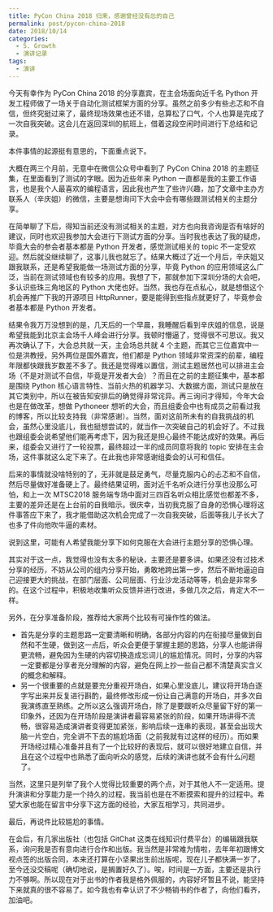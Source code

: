 ```yaml
---
title: PyCon China 2018 归来，感谢曾经没有怂的自己
permalink: post/pycon-china-2018
date: 2018/10/14
categories:
  - 5. Growth
  - 演讲记录
tags:
  - 演讲
---
```



今天有幸作为 PyCon China 2018 的分享嘉宾，在主会场面向近千名 Python 开发工程师做了一场关于自动化测试框架方面的分享。虽然之前多少有些忐忑和不自信，但终究挺过来了，最终现场效果也还不错，总算松了口气，个人也算是完成了一次自我突破。这会儿在返回深圳的航班上，借着这段空闲时间进行下总结和记录。

本件事情的起源挺有意思的，下面重点说下。

大概在两三个月前，无意中在微信公众号中看到了 PyCon China 2018 的主题征集，在里面看到了测试的字眼。因为近些年来 Python 一直都是我的主要工作语言，也是我个人最喜欢的编程语言，因此我也产生了些许兴趣，加了文章中主办方联系人（辛庆姐）的微信，主要是想询问下大会中会有哪些跟测试相关的主题分享。

在简单聊了下后，得知当前还没有测试相关的主题，对方也向我咨询是否有啥好的建议，同时也欢迎我参加大会进行下测试方面的分享。当时我也表达了我的疑虑，毕竟大会的参会者基本都是 Python 开发者，感觉测试相关的 topic 不一定受欢迎。然后就没继续聊了，这事儿我也就忘了。结果大概过了近一个月后，辛庆姐又跟我联系，还是希望我能做一场测试方面的分享，毕竟 Python 的应用领域这么广泛，当前在测试领域也有较多的应用。我想了下，那就参加下深圳分场的大会吧，多认识些珠三角地区的 Python 大佬也好。当然，我也存在点私心，就是想借这个机会再推广下我的开源项目 HttpRunner，要是能得到些指点就更好了，毕竟参会者基本都是 Python 开发者。

结果令我万万没想到的是，几天后的一个早晨，我睡醒后看到辛庆姐的信息，说是希望我能到北京主会场千人峰会进行分享。我顿时懵逼了，觉得很不可思议。我又再次确认了下，大会总共就一天，主会场总共就 4 个主题，而其它三位嘉宾中一位是洪教授，另外两位是国外嘉宾，他们都是 Python 领域非常资深的前辈，编程年限都快跟我岁数差不多了。我还是觉得难以置信，测试主题居然也可以排进主会场（不是对测试不自信，毕竟是开发者大会）？而且在之前的主题征集中，基本都是围绕 Python 核心语言特性、当前火热的机器学习、大数据方面，测试只是放在其它类别中，所以在被告知安排后的确觉得非常诧异。再三询问才得知，今年大会也是在做改革，想做 Pythoneer 想听的大会，而且组委会中也有成员之前看过我的博客，所以比较支持我（非常感谢）。当然，面对这前所未有的自我挑战的机会，虽然心里没底儿，我也挺想尝试的，就当作一次突破自己的机会好了。不过我也跟组委会说希望他们能再考虑下，因为我还是担心最终不能达成好的效果。再后来，组委会又进行了一轮投票，最终超过一半的成员同意将我的 topic 安排在主会场，这件事就这么定下来了。在此我也非常感谢组委会的认可和信任。

后来的事情就没啥特别的了，无非就是鼓足勇气，尽量克服内心的忐忑和不自信，然后尽量做好准备硬上了。最终结果证明，面对近千名听众进行分享也没那么可怕，和上一次 MTSC2018 服务端专场中面对三四百名听众相比感觉也都差不多，主要的差异还是在上台前的自我暗示。很庆幸，当初我克服了自身的恐惧心理将这件事答应下来了，我才能借助这次机会完成了一次自我突破，后面等我儿子长大了也多了件向他吹牛逼的素材。

说到这里，可能有人希望我能分享下如何克服在大会进行主题分享的恐惧心理。

其实对于这一点，我觉得也没有太多的秘诀，主要还是要多讲。如果还没有过技术分享的经历，不妨从公司的组内分享开始，勇敢地跨出第一步，然后不断地逼迫自己迎接更大的挑战，在部门层面、公司层面、行业沙龙活动等等，机会是非常多的。在这个过程中，积极地收集听众反馈并进行改进，多做几次之后，肯定大不一样。

另外，在分享准备阶段，推荐给大家两个比较有可操作性的做法。

- 首先是分享的主题思路一定要清晰和明确，各部分内容的内在衔接尽量做到自然和不生硬，做到这一点后，听众会更便于掌握主题的思路，分享人也能讲得更流畅，避免因为生硬的内容切换造成忘词儿的尴尬情况。同时，分享的内容一定要都是分享者充分理解的内容，避免在网上抄一些自己都不清楚真实含义的概念和解释。
- 另一个很重要的点就是要充分重视开场白，如果心里没底儿，建议将开场白逐字写出来并反复进行斟酌，最终修改形成一份让自己满意的开场白，并多次自我演练直至熟练。之所以这么强调开场白，除了是要跟听众尽量留下好的第一印象外，还因为在开场阶段是演讲者最容易紧张的阶段，如果开场讲得不流畅，很容易造成演讲者变得更加紧张，影响后续一连串的表现，甚至会出现大脑一片空白，完全讲不下去的尴尬场面（之前我就有过这样的经历）。而如果开场经过精心准备并且有了一个比较好的表现后，就可以很好地建立自信，并且在这个过程中也熟悉了面向听众的感觉，后续的演讲也就不会有什么问题了。

当然，这里只是列举了我个人觉得比较重要的两个点，对于其他人不一定适用。提升演讲和分享能力是一个持久的过程，我当前也是在不断摸索和提升的过程中。希望大家也能在留言中分享下这方面的经验，大家互相学习，共同进步。

最后，再说件比较尴尬的事情。

在会后，有几家出版社（也包括 GitChat 这类在线知识付费平台）的编辑跟我联系，询问我是否有意向进行合作和出版。我当然是非常难为情啦，去年年初跟博文视点签的出版合同，本来还打算在小坚果出生前出版呢，现在儿子都快满一岁了，至今还没交稿呢（确切地说，是搁置好久了）。唉，时间是一方面，主要还是执行力不够啊。所以现在对于出书的作者我是格外佩服的，内容好坏暂且不说，能坚持下来就真的很不容易了。如今我也有幸认识了不少畅销书的作者了，向他们看齐，加油吧。

